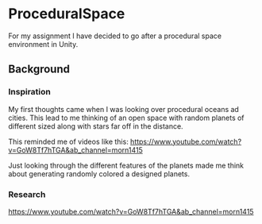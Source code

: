 # ProceduralSpace
For my assignment I have decided to go after a procedural space environment in Unity.

## Background

### Inspiration

My first thoughts came when I was looking over procedural oceans ad cities. This lead to me thinking of an open 
space with random planets of different sized along with stars far off in the distance.

This reminded me of videos like this:
https://www.youtube.com/watch?v=GoW8Tf7hTGA&ab_channel=morn1415

Just looking through the different features of the planets made me think about generating randomly colored a designed planets.



### Research

https://www.youtube.com/watch?v=GoW8Tf7hTGA&ab_channel=morn1415

